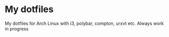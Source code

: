 # My dotfiles

My dotfiles for Arch Linux with i3, polybar, compton, urxvt etc.
Always work in progress

